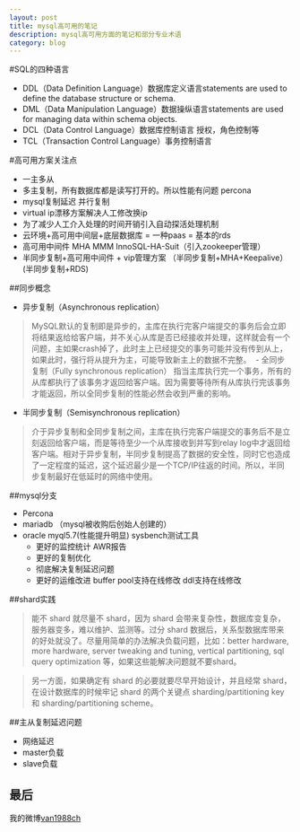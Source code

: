 ```yaml
---
layout: post
title: mysql高可用的笔记
description: mysql高可用方面的笔记和部分专业术语
category: blog
---
```


#SQL的四种语言
- DDL（Data Definition Language）数据库定义语言statements are used to define the database structure or schema.
- DML（Data Manipulation Language）数据操纵语言statements are used for managing data within schema objects.
- DCL（Data Control Language）数据库控制语言 授权，角色控制等
- TCL（Transaction Control Language）事务控制语言

#高可用方案关注点
- 一主多从
- 多主复制，所有数据库都是读写打开的。所以性能有问题  percona 
- mysql复制延迟  并行复制 
- virtual ip漂移方案解决人工修改换ip
- 为了减少人工介入处理的时间开销引入自动探活处理机制
- 云环境+高可用中间层+底层数据库 = 一种paas = 基本的rds
- 高可用中间件 MHA MMM  InnoSQL-HA-Suit（引入zookeeper管理） 
- 半同步复制+高可用中间件 + vip管理方案 （半同步复制+MHA+Keepalive）(半同步复制+RDS)

##同步概念
- 异步复制（Asynchronous replication）

> MySQL默认的复制即是异步的，主库在执行完客户端提交的事务后会立即将结果返给给客户端，并不关心从库是否已经接收并处理，这样就会有一个问题，主如果crash掉了，此时主上已经提交的事务可能并没有传到从上，如果此时，强行将从提升为主，可能导致新主上的数据不完整。  - 全同步复制（Fully synchronous replication） 指当主库执行完一个事务，所有的从库都执行了该事务才返回给客户端。因为需要等待所有从库执行完该事务才能返回，所以全同步复制的性能必然会收到严重的影响。


- 半同步复制（Semisynchronous replication）


> 介于异步复制和全同步复制之间，主库在执行完客户端提交的事务后不是立刻返回给客户端，而是等待至少一个从库接收到并写到relay log中才返回给客户端。相对于异步复制，半同步复制提高了数据的安全性，同时它也造成了一定程度的延迟，这个延迟最少是一个TCP/IP往返的时间。所以，半同步复制最好在低延时的网络中使用。


##mysql分支
- Percona
- mariadb （mysql被收购后创始人创建的）
- oracle myql5.7(性能提升明显)  sysbench测试工具
    - 更好的监控统计 AWR报告
    - 更好的复制优化
    - 彻底解决复制延迟问题
    - 更好的运维改进 buffer pool支持在线修改 ddl支持在线修改

##shard实践

> 能不 shard 就尽量不 shard，因为 shard 会带来复杂性，数据库变复杂，服务器变多，难以维护、监测等。过分 shard 数据后，关系型数据库带来的好处就没了。尽量用简单的办法解决负载问题，比如：better hardware, more hardware, server tweaking and tuning, vertical partitioning, sql query optimization 等，如果这些能解决问题就不要shard。

> 另一方面，如果确定有 shard 的必要就要尽早开始设计，并且经常 shard，在设计数据库的时候牢记 shard 的两个关键点 sharding/partitioning key 和 sharding/partitioning scheme。


##主从复制延迟问题
- 网络延迟 
- master负载 
- slave负载 

## 最后
我的微博[van1988ch](https://weibo.com/2296015293/profile)